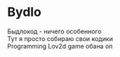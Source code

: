 # Bydlo
Быдлокод - ничего особенного </br>
Тут я просто собираю свои кодики </br>
Programming Lov2d game обана оп 
